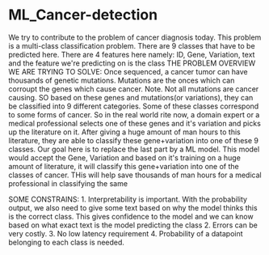 # ML_Cancer-detection
We try to contribute to the problem of cancer diagnosis today.
This problem is a multi-class classification problem. There are 9 classes that have to be predicted here. 
There are 4 features here namely: ID, Gene, Variation, text and the feature we're predicting on is the class
THE PROBLEM OVERVIEW WE ARE TRYING TO SOLVE:
Once sequenced, a cancer tumor can have thousands of genetic mutations. Mutations are the onces which can corroupt the genes which cause cancer. Note. Not all mutations are cancer causing. SO based on these genes and mutations(or variations), they can be classified into 9 different categories. Some of these classes correspond to some forms of cancer.
So in the real world rite now, a domain expert or a medical professional selects one of these genes and it's variation and picks up the literature on it. After giving a huge amount of man hours to this literature, they are able to classify these gene+variation into one of these 9 classes.
Our goal here is to replace the last part by a ML model. This model would accept the Gene, Variation and based on it's training on a huge amount of literature, it will classify this gene+variation into one of the classes of cancer. THis will help save thousands of man hours for a medical professional in classifying the same

SOME CONSTRAINS: 1. Interpretability is important. With the probability output, we also need to give some text based on why the model thinks this is the correct class. This gives                            confidence to the model and we can know based on what exact text is the model predicting the class
                 2. Errors can be very costly.
                 3. No low latency requirement
                 4. Probability of a datapoint belonging to each class is needed.
